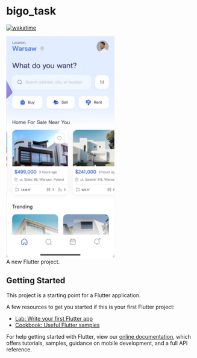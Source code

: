 # bigo_task
[![wakatime](https://wakatime.com/badge/github/hassan-zafar/bigo_task.svg)](https://wakatime.com/badge/github/hassan-zafar/bigo_task)
<div>
    <img src="screens/bigO.png">
  </div>
A new Flutter project.

## Getting Started

This project is a starting point for a Flutter application.

A few resources to get you started if this is your first Flutter project:

- [Lab: Write your first Flutter app](https://flutter.dev/docs/get-started/codelab)
- [Cookbook: Useful Flutter samples](https://flutter.dev/docs/cookbook)

For help getting started with Flutter, view our
[online documentation](https://flutter.dev/docs), which offers tutorials,
samples, guidance on mobile development, and a full API reference.
